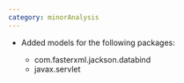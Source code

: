 ```yaml
---
category: minorAnalysis
---
```

* Added models for the following packages:

  * com.fasterxml.jackson.databind
  * javax.servlet
